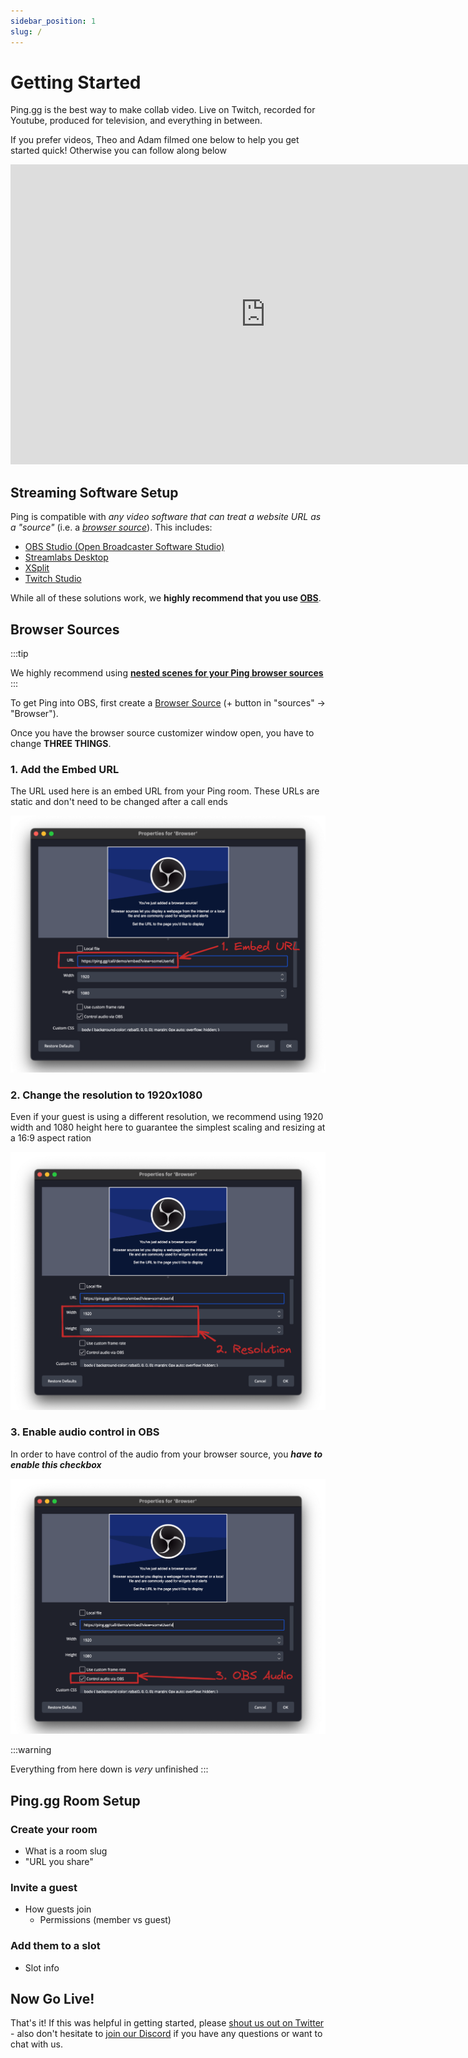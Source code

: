 ```yaml
---
sidebar_position: 1
slug: /
---
```


# Getting Started

Ping.gg is the best way to make collab video. Live on Twitch, recorded for Youtube, produced for television, and everything in between.

If you prefer videos, Theo and Adam filmed one below to help you get started quick! Otherwise you can follow along below

<div style={{ width: "100%", display: "flex", justifyContent: "center" }}><iframe width="815  " height="480" src="https://www.youtube.com/embed/inSIW-m2Oq0" title="Ping.gg Tutorial" frameborder="0" allow="accelerometer; autoplay; clipboard-write; encrypted-media; gyroscope; picture-in-picture" allowfullscreen></iframe></div>

## Streaming Software Setup

Ping is compatible with _any video software that can treat a website URL as a "source"_ (i.e. a [_browser source_](https://obsproject.com/eu/kb/browser-source)). This includes:

- [OBS Studio (Open Broadcaster Software Studio)](https://obsproject.com/)
- [Streamlabs Desktop](https://streamlabs.com/)
- [XSplit](https://www.xsplit.com/)
- [Twitch Studio](https://www.twitch.tv/broadcast/studio)

While all of these solutions work, we **highly recommend that you use [OBS](https://obsproject.com/)**.

## Browser Sources

:::tip

We highly recommend using **[nested scenes for your Ping browser sources](/advanced-obs/scene-as-source)**
:::

To get Ping into OBS, first create a [Browser Source](https://obsproject.com/eu/kb/browser-source) (+ button in "sources" -> "Browser").

Once you have the browser source customizer window open, you have to change **THREE THINGS**.

### 1. Add the Embed URL

The URL used here is an embed URL from your Ping room. These URLs are static and don't need to be changed after a call ends

![url in browser source](./img/browser-sources/browser-source-1.png)

### 2. Change the resolution to 1920x1080

Even if your guest is using a different resolution, we recommend using 1920 width and 1080 height here to guarantee the simplest scaling and resizing at a 16:9 aspect ration

![resolution in browser source](./img/browser-sources/browser-source-2.png)

### 3. Enable audio control in OBS

In order to have control of the audio from your browser source, you _**have to enable this checkbox**_

![audio controls in browser source](./img/browser-sources/browser-source-3.png)

:::warning

Everything from here down is _very_ unfinished
:::

## Ping.gg Room Setup

### Create your room

- What is a room slug
- "URL you share"

### Invite a guest

- How guests join
  - Permissions (member vs guest)

### Add them to a slot

- Slot info

## Now Go Live!

That's it! If this was helpful in getting started, please [shout us out on Twitter](https://twitter.com/pingdotgg) - also don't hesitate to [join our Discord](https://discord.gg/pinglabs) if you have any questions or want to chat with us.
